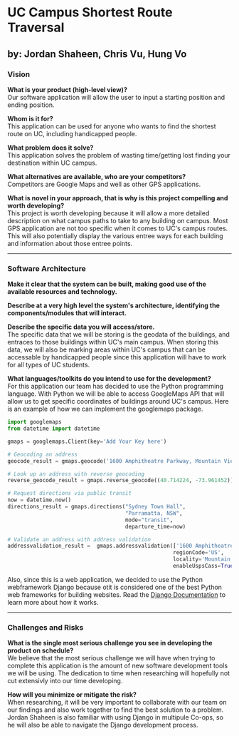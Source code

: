 # UC Campus Shortest Route Traversal
## by: Jordan Shaheen, Chris Vu, Hung Vo

### Vision
__What is your product (high-level view)?__<br>
Our software application will allow the user to input a starting position and ending position.

__Whom is it for?__<br>
This application can be used for anyone who wants to find the shortest route on UC, including handicapped people.

__What problem does it solve?__<br>
This application solves the problem of wasting time/getting lost finding your destination within UC campus.  

__What alternatives are available, who are your competitors?__<br>
Competitors are Google Maps and well as other GPS applications.

__What is novel in your approach, that is why is this project compelling and worth developing?__<br>
This project is worth developing because it will allow a more detailed description on what campus paths to take to any building on campus.
Most GPS application are not too specific when it comes to UC's campus routes. This will also potentially display the various entree ways
for each building and information about those entree points.
_________________________
### Software Architecture

__Make it clear that the system can be built, making good use of the available resources and technology.__<br>

__Describe at a very high level the system's architecture, identifying the components/modules that will interact.__<br>

__Describe the specific data you will access/store.__<br>
The specific data that we will be storing is the geodata of the buildings, and entraces to those buildings within UC's main campus.  When storing this data, we will also be marking areas within UC's campus that can be accessable by handicapped people since this application will have to work for all types of UC students.  

__What languages/toolkits do you intend to use for the development?__<br>
For this application our team has decided to use the Python programming language.  With Python we will be able to access GoogleMaps API that will allow us to get specific coordinates of buildings around UC's campus.  Here is an example of how we can implement the googlemaps package.

```python
import googlemaps
from datetime import datetime

gmaps = googlemaps.Client(key='Add Your Key here')

# Geocoding an address
geocode_result = gmaps.geocode('1600 Amphitheatre Parkway, Mountain View, CA')

# Look up an address with reverse geocoding
reverse_geocode_result = gmaps.reverse_geocode((40.714224, -73.961452))

# Request directions via public transit
now = datetime.now()
directions_result = gmaps.directions("Sydney Town Hall",
                                     "Parramatta, NSW",
                                     mode="transit",
                                     departure_time=now)

# Validate an address with address validation
addressvalidation_result =  gmaps.addressvalidation(['1600 Amphitheatre Pk'], 
                                                    regionCode='US',
                                                    locality='Mountain View', 
                                                    enableUspsCass=True)
```

Also, since this is a web application, we decided to use the Python webframework Django because otit is considered one of the best Python web frameworks for building websites.  Read the [Django Documentation](https://www.djangoproject.com/) to learn more about how it works.
_________________________

### Challenges and Risks
__What is the single most serious challenge you see in developing the product on schedule?__<br>
We believe that the most serious challenge we will have when trying to complete this application is the amount of new software development tools we will be using.  The dedication to time when researching will hopefully not cut extensivly into our time developing.
  
__How will you minimize or mitigate the risk?__<br>
When researching, it will be very important to collaborate with our team on our findings and also work together to find the best solution to a problem.  Jordan Shaheen is also familiar with using Django in multipule Co-ops, so he will also be able to navigate the Django development process.
